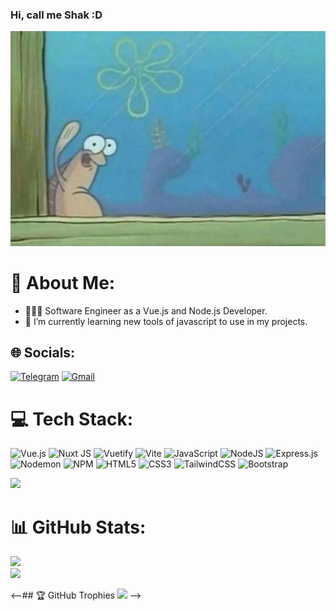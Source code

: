 



<!-- Github Stats 
[![Anurag's GitHub stats](https://github-readme-stats.vercel.app/api?username=shakurt&show_icons=true&theme=tokyonight)](https://github.com/anuraghazra/github-readme-stats) 
-->


### Hi, call me Shak :D
![](images/say-hey.jpg)

# 💫 About Me:
- 🧑🏻‍💻 Software Engineer as a Vue.js and Node.js Developer.<br />
- 🌱 I’m currently learning new tools of javascript to use in my projects.<br />


## 🌐 Socials:

[![Telegram](https://img.shields.io/badge/Telegram-2CA5E0?style=for-the-badge&logo=telegram&logoColor=white)](https://t.me/shakur_t)
[![Gmail](https://img.shields.io/badge/Gmail-D14836?style=for-the-badge&logo=gmail&logoColor=white)](mailto:sanshakurt@gmail.com)

# 💻 Tech Stack:
![Vue.js](https://img.shields.io/badge/vue.js-%2335495e.svg?style=flat&logo=vuedotjs&logoColor=%234FC08D)
![Nuxt JS](https://img.shields.io/badge/Nuxt-002E3B?style=flat&logo=nuxt.js&logoColor=#00DC82)
![Vuetify](https://img.shields.io/badge/Vuetify-1867C0?style=flat&logo=vuetify&logoColor=AEDDFF)
![Vite](https://img.shields.io/badge/vite-%23646CFF.svg?style=flat&logo=vite&logoColor=white)
![JavaScript](https://img.shields.io/badge/javascript-%23323330.svg?style=flat&logo=javascript&logoColor=%23F7DF1E) 
![NodeJS](https://img.shields.io/badge/node.js-6DA55F?style=flat&logo=node.js&logoColor=white)
![Express.js](https://img.shields.io/badge/express.js-%23404d59.svg?style=flat&logo=express&logoColor=%2361DAFB)
![Nodemon](https://img.shields.io/badge/NODEMON-%23323330.svg?style=flat&logo=nodemon&logoColor=%BBDEAD)
![NPM](https://img.shields.io/badge/NPM-%23CB3837.svg?style=flat&logo=npm&logoColor=white)
![HTML5](https://img.shields.io/badge/html5-%23E34F26.svg?style=flat&logo=html5&logoColor=white)
![CSS3](https://img.shields.io/badge/css3-%231572B6.svg?style=flat&logo=css3&logoColor=white) 
![TailwindCSS](https://img.shields.io/badge/tailwindcss-%2338B2AC.svg?style=flat&logo=tailwind-css&logoColor=white) 
![Bootstrap](https://img.shields.io/badge/bootstrap-%238511FA.svg?style=flat&logo=bootstrap&logoColor=white)  

[![](https://visitcount.itsvg.in/api?id=shakurt&icon=2&color=12)](https://visitcount.itsvg.in)

# 📊 GitHub Stats:
<!-- ![](https://github-readme-stats.vercel.app/api?username=shakurt&theme=dark&hide_border=false&include_all_commits=true&count_private=true)<br/>-->
![](https://github-readme-streak-stats.herokuapp.com/?user=shakurt&theme=dark&hide_border=false)<br/>
![](https://github-readme-stats.vercel.app/api/top-langs/?username=shakurt&theme=dark&hide_border=false&include_all_commits=true&count_private=true&layout=compact) 

<--## 🏆 GitHub Trophies
![](https://github-profile-trophy.vercel.app/?username=shakurt&theme=radical&no-frame=true&no-bg=true&margin-w=4) -->

<!-- ### 🔝 Top Contributed Repo
 ![](https://github-contributor-stats.vercel.app/api?username=shakurt&limit=5&theme=dark&combine_all_yearly_contributions=true) -->



<!-- created with GPRM -->

